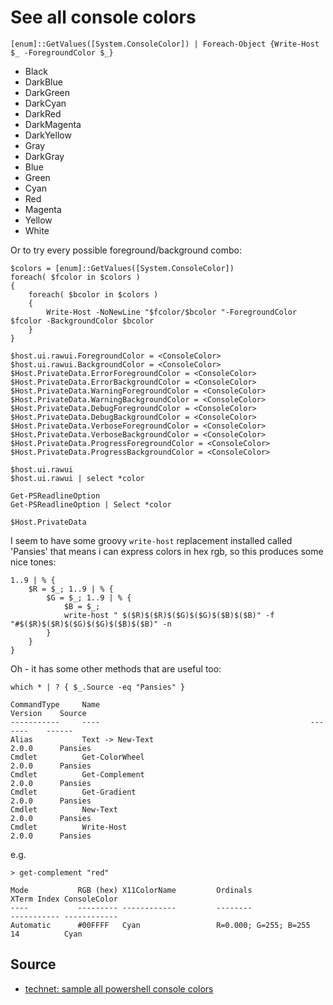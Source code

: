 ﻿# See all console colors

	[enum]::GetValues([System.ConsoleColor]) | Foreach-Object {Write-Host $_ -ForegroundColor $_}

- Black
- DarkBlue
- DarkGreen
- DarkCyan
- DarkRed
- DarkMagenta
- DarkYellow
- Gray
- DarkGray
- Blue
- Green
- Cyan
- Red
- Magenta
- Yellow
- White

Or to try every possible foreground/background combo:

	$colors = [enum]::GetValues([System.ConsoleColor])
	foreach( $fcolor in $colors )
	{
		foreach( $bcolor in $colors )
		{
			Write-Host -NoNewLine "$fcolor/$bcolor "-ForegroundColor $fcolor -BackgroundColor $bcolor
		}
	}

<!--  [enum]::GetValues([System.ConsoleColor]) | % { Write-Host " * $($_)" -f ($_) }  -->

	$host.ui.rawui.ForegroundColor = <ConsoleColor>
	$host.ui.rawui.BackgroundColor = <ConsoleColor>
	$Host.PrivateData.ErrorForegroundColor = <ConsoleColor>
	$Host.PrivateData.ErrorBackgroundColor = <ConsoleColor>
	$Host.PrivateData.WarningForegroundColor = <ConsoleColor>
	$Host.PrivateData.WarningBackgroundColor = <ConsoleColor>
	$Host.PrivateData.DebugForegroundColor = <ConsoleColor>
	$Host.PrivateData.DebugBackgroundColor = <ConsoleColor>
	$Host.PrivateData.VerboseForegroundColor = <ConsoleColor>
	$Host.PrivateData.VerboseBackgroundColor = <ConsoleColor>
	$Host.PrivateData.ProgressForegroundColor = <ConsoleColor>
	$Host.PrivateData.ProgressBackgroundColor = <ConsoleColor>

	$host.ui.rawui
	$host.ui.rawui | select *color

	Get-PSReadlineOption
	Get-PSReadlineOption | Select *color

	$Host.PrivateData


I seem to have some groovy `write-host` replacement installed called 'Pansies' that means i can express colors in hex rgb, so this produces some nice tones:

	1..9 | % { 
		$R = $_; 1..9 | % { 
			$G = $_; 1..9 | % { 
				$B = $_; 
				write-host " $($R)$($R)$($G)$($G)$($B)$($B)" -f "#$($R)$($R)$($G)$($G)$($B)$($B)" -n 
			}
		}
	}


Oh - it has some other methods that are useful too:

	which * | ? { $_.Source -eq "Pansies" }

	CommandType     Name                                               Version    Source
	-----------     ----                                               -------    ------
	Alias           Text -> New-Text                                   2.0.0      Pansies
	Cmdlet          Get-ColorWheel                                     2.0.0      Pansies
	Cmdlet          Get-Complement                                     2.0.0      Pansies
	Cmdlet          Get-Gradient                                       2.0.0      Pansies
	Cmdlet          New-Text                                           2.0.0      Pansies
	Cmdlet          Write-Host                                         2.0.0      Pansies

e.g.


	> get-complement "red"

	Mode           RGB (hex) X11ColorName         Ordinals                  XTerm Index ConsoleColor
	----           --------- ------------         --------                  ----------- ------------
	Automatic      #00FFFF   Cyan                 R=0.000; G=255; B=255     14          Cyan


## Source

- [technet: sample all powershell console colors](http://blogs.technet.com/b/gary/archive/2013/11/21/sample-all-powershell-console-colors.aspx)
